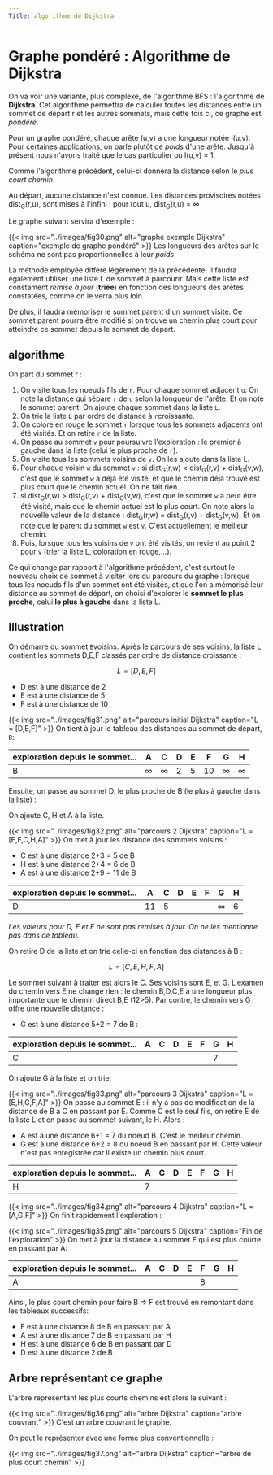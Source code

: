 ```yaml
---
Title: algorithme de Dijkstra
---
```


# Graphe pondéré : Algorithme de Dijkstra
On va voir une variante, plus complexe, de l'algorithme BFS : l'algorithme de **Dijkstra**. Cet algorithme permettra de calculer toutes les distances entre un sommet de départ r et les autres sommets, mais cette fois ci, ce graphe est *pondéré*.

Pour un graphe pondéré, chaque arête (u,v) a une longueur notée l(u,v). Pour certaines applications, on parle plutôt de *poids* d'une arête. Jusqu'à présent nous n'avons traité que le cas particulier où l(u,v) = 1.

Comme l'algorithme précédent, celui-ci donnera la distance selon le *plus court chemin*.

Au départ, aucune distance n'est connue. Les distances provisoires notées dist<sub>G</sub>(r,u), sont mises à l'infini : pour tout u, dist<sub>G</sub>(r,u) = &#x221E;

Le graphe suivant servira d'exemple : 

{{< img src="../images/fig30.png" alt="graphe exemple Dijkstra" caption="exemple de graphe pondéré" >}}
Les longueurs des arêtes sur le schéma ne sont pas proportionnelles à leur *poids*. 

La méthode employée diffère légèrement de la précédente. Il faudra également utiliser une liste L de sommet à parcourir. Mais cette liste est constament *remise à jour* (**triée**) en fonction des longueurs des arêtes constatées, comme on le verra plus loin.

De plus, il faudra mémoriser le sommet parent d'un sommet visité. Ce sommet parent pourra être modifié si on trouve un chemin plus court pour atteindre ce sommet depuis le sommet de départ.

## algorithme

On part du sommet r : 

> 
1. On visite tous les noeuds fils de `r`. Pour chaque sommet adjacent `u`: On note la distance qui sépare `r` de `u` selon la longueur de l'arête. Et on note le sommet parent. On ajoute chaque sommet dans la liste `L`.
2. On trie la liste `L` par ordre de distance à `r`croissante.
3. On colore en rouge le sommet `r` lorsque tous les sommets adjacents ont été visités. Et on retire `r` de la liste.
4. On passe au sommet `v` pour poursuivre l'exploration : le premier à gauche dans la liste (celui le plus proche de `r`).
5. On visite tous les sommets voisins de `v`. On les ajoute dans la liste L.
6. Pour chaque voisin `w` du sommet `v` : si dist<sub>G</sub>(r,w) < dist<sub>G</sub>(r,v) + dist<sub>G</sub>(v,w), c'est que le sommet `w` a déjà été visité, et que le chemin déjà trouvé est plus court que le chemin actuel. On ne fait rien.
7. si dist<sub>G</sub>(r,w) > dist<sub>G</sub>(r,v) + dist<sub>G</sub>(v,w), c'est que le sommet `w` a peut être été visité, mais que le chemin actuel est le plus court. On note alors la nouvelle valeur de la distance : dist<sub>G</sub>(r,w) = dist<sub>G</sub>(r,v) + dist<sub>G</sub>(v,w). Et on note que le parent du sommet `w` est `v`. C'est actuellement le meilleur chemin.
8. Puis, lorsque tous les voisins de `v` ont été visités, on revient au point 2 pour `v` (trier la liste L, coloration en rouge,...).

Ce qui change par rapport à l'algorithme précédent, c'est surtout le nouveau choix de sommet à visiter lors du parcours du graphe : lorsque tous les noeuds fils d'un sommet ont été visités, et que l'on a mémorisé leur distance au sommet de départ, on choisi d'explorer le **sommet le plus proche**, celui **le plus à gauche** dans la liste L.

## Illustration

On démarre du sommet `B`voisins. Après le parcours de ses voisins, la liste L contient les sommets D,E,F classés par ordre de distance croissante : 

$$L = [D,E,F]$$

* D est à une distance de 2
* E est à une distance de 5
* F est à une distance de 10

{{< img src="../images/fig31.png" alt="parcours initial Dijkstra" caption="L = [D,E,F]" >}}
On tient à jour le tableau des distances au sommet de départ, `B`:

| exploration depuis le sommet... | A | C | D | E | F | G | H |
| --- | --- | --- | --- | --- | --- | --- | --- |
| B | &#x221E; | &#x221E; | 2 | 5 | 10 | &#x221E; |  &#x221E; |

Ensuite, on passe au sommet D, le plus proche de B (le plus à gauche dans la liste) : 

On ajoute C, H et A à la liste.

{{< img src="../images/fig32.png" alt="parcours 2 Dijkstra" caption="L = [E,F,C,H,A]" >}}
On met à jour les distance des sommets voisins : 

* C est à une distance 2+3 = 5 de B
* H est à une distance 2+4 = 6 de B
* A est à une distance 2+9 = 11 de B

| exploration depuis le sommet... | A | C | D | E | F | G | H |
| --- | --- | --- | --- | --- | --- | --- | --- |
| D | 11 | 5 |  |  |  | &#x221E; |  6 |

*Les valeurs pour D, E et F ne sont pas remises à jour. On ne les mentionne pas dans ce tableau.*

On retire D de la liste et on trie celle-ci en fonction des distances à B : 

$$L = [C,E,H,F,A]$$

Le sommet suivant à traiter est alors le C. Ses voisins sont E, et G. L'examen du chemin vers E ne change rien : le chemin B,D,C,E a une longueur plus importante que le chemin direct B,E (12>5). Par contre, le chemin vers G offre une nouvelle distance : 

* G est à une distance 5+2 = 7 de B : 

| exploration depuis le sommet... | A | C | D | E | F | G | H |
| --- | --- | --- | --- | --- | --- | --- | --- |
| C |  |  |  |  |  | 7 |   |

On ajoute G à la liste et on trie:

{{< img src="../images/fig33.png" alt="parcours 3 Dijkstra" caption="L = [E,H,G,F,A]" >}}
On passe au sommet E : il n'y a pas de modification de la distance de B à C en passant par E. Comme C est le seul fils, on retire E de la liste L et on passe au sommet suivant, le H. Alors : 

* A est à une distance 6+1 = 7 du noeud B. C'est le meilleur chemin.
* G est à une distance 6+2 = 8 du noeud B en passant par H. Cette valeur n'est pas enregistrée car il existe un chemin plus court.

| exploration depuis le sommet... | A | C | D | E | F | G | H |
| --- | --- | --- | --- | --- | --- | --- | --- |
| H | 7 |  |  |  |  |  |   |

{{< img src="../images/fig34.png" alt="parcours 4 Dijkstra" caption="L = [A,G,F]" >}}
On finit rapidement l'exploration : 

{{< img src="../images/fig35.png" alt="parcours 5 Dijkstra" caption="Fin de l'exploration" >}}
On met à jour la distance au sommet F qui est plus courte en passant par A:

| exploration depuis le sommet... | A | C | D | E | F | G | H |
| --- | --- | --- | --- | --- | --- | --- | --- |
| A |  |  |  |  | 8 |  |   |


Ainsi, le plus court chemin pour faire B => F est trouvé en remontant dans les tableaux successifs:

* F est à une distance 8 de B en passant par A
* A est à une distance 7 de B en passant par H
* H est à une distance 6 de B en passant par D
* D est à une distance 2 de B

## Arbre représentant ce graphe

L'arbre représentant les plus courts chemins est alors le suivant : 

{{< img src="../images/fig36.png" alt="arbre Dijkstra" caption="arbre couvrant" >}}
C'est un arbre couvrant le graphe.

On peut le représenter avec une forme plus conventionnelle : 

{{< img src="../images/fig37.png" alt="arbre Dijkstra" caption="arbre de plus court chemin" >}}